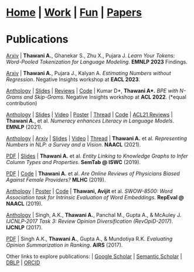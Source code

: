 # **[Home](https://avi-jit.github.io/)** | [Work](https://avi-jit.github.io/work) | [Fun](https://avi-jit.github.io/fun) | [Papers](https://avi-jit.github.io/papers)

# Publications

[Arxiv](https://arxiv.org/abs/2310.11628) | **Thawani A.**, Ghanekar S., Zhu X., Pujara J. _Learn Your Tokens: Word-Pooled Tokenization for Language Modeling_. **EMNLP 2023** Findings.

[Arxiv](https://arxiv.org/abs/2310.06204) | **Thawani A.**, Pujara J., Kalyan A. _Estimating Numbers without Regression_. Negative Insights workshop at **EACL 2023**.

[Anthology](https://aclanthology.org/2022.insights-1.24/) | [Slides](https://docs.google.com/presentation/d/1TTNe6Obl0L69J2H-1i2JXaEhRsrmIDYCrlylT5wrROE/edit?usp=sharing) |  [Reviews](https://openreview.net/forum?id=rHed93bCG-5) | [Code](https://github.com/pegasus-lynx/mwe-bpe) | Kumar D\*, **Thawani A\*.** _BPE with N-Grams and Skip-Grams_. Negative Insights workshop at **ACL 2022**. (*equal contribution)

[Anthology](https://aclanthology.org/2021.emnlp-main.557/) | [Slides](https://drive.google.com/file/d/1-GIUOTRLavVzA_ynQ0HqTR_RMq2GezOI/view?usp=sharing) | [Video](https://drive.google.com/file/d/1QluCr79hAHkA_oCwD6JHUBQAQ81rMste/view?usp=sharing) | [Poster](https://drive.google.com/file/d/1DntS8pRlpsRnO3UpYZeo3wzAOJiHLfY1/view?usp=sharing) | [Thread](https://twitter.com/thawani_avijit/status/1434168008046301185) | [Code](https://github.com/avi-jit/numeracy-literacy) | [ACL21 Reviews](https://drive.google.com/file/d/1IUv9Rk3VqxceP58NyrEENAcr30P0etis/view?usp=sharing) | **Thawani A.**, et al. _Numeracy enhances Literacy in Language Models_. **EMNLP** (2021).

[Anthology](https://www.aclweb.org/anthology/2021.naacl-main.53/) | [Arxiv](https://arxiv.org/abs/2103.13136) | [Slides](https://docs.google.com/presentation/d/1jDWLe6LiHtw5gK4klDQ9t5Ttt1llT38DlGgaybf4qnw/edit?usp=sharing) | [Video](https://drive.google.com/file/d/1muiAfVDx_Ul3Gqq9I-asn5p1AnLkrFTF/view?usp=sharing) | [Thread](https://twitter.com/thawani_avijit/status/1375033476194312194?s=20) | **Thawani A.** et al. _Representing Numbers in NLP: a Survey and a Vision_. **NAACL** (2021).

[PDF](http://www.cs.ox.ac.uk/isg/challenges/sem-tab/2019/papers/Tabularisi.pdf) | [Slides](http://www.cs.ox.ac.uk/isg/challenges/sem-tab/2019/slides/TabularISI.pdf) | **Thawani A.** et al. _Entity Linking to Knowledge Graphs to Infer Column Types and Properties_. **SemTab @ ISWC** (2019).

[PDF](https://www.mlforhc.org/s/Thawani.pdf) | [Code](https://github.com/avi-jit/RateMDs) | **Thawani A.** et al. _Are Online Reviews of Physicians Biased Against Female Providers?_ **MLHC** (2019).

[Anthology](https://www.aclweb.org/anthology/W19-2006) | [Poster](https://github.com/avi-jit/SWOW-eval/blob/master/1559781908296_small.pdf) | [Code](https://github.com/avi-jit/SWOW-eval) | **Thawani, Avijit** et al. _SWOW-8500: Word Association task for Intrinsic Evaluation of Word Embeddings_. **RepEval @ NAACL** (2019).

[Anthology](http://aclweb.org/anthology/I17-4003) | Singh, A.K., **Thawani A.**, Panchal M., Gupta A., & McAuley J. _IJCNLP-2017 Task 3: Review Opinion Diversification (RevOpiD-2017)_. **IJCNLP** (2017).

[PDF](https://link.springer.com/content/pdf/10.1007%2F978-3-319-70145-5_17.pdf) | Singh A.K., **Thawani A.**, Gupta A., & Mundotiya R.K. _Evaluating Opinion Summarization in Ranking_. **AIRS** (2017).

Other links to explore publications: | [Google Scholar](https://scholar.google.com/citations?user=i67YV2QAAAAJ) | [Semantic Scholar](https://www.semanticscholar.org/author/Avijit-Thawani/37574242) | [DBLP](https://dblp.uni-trier.de/pid/208/4386.html) | [ORCID](https://orcid.org/0000-0002-4289-3607)
